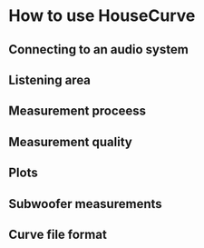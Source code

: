 # How to use HouseCurve

## Connecting to an audio system

## Listening area

## Measurement proceess

## Measurement quality

## Plots

## Subwoofer measurements

## Curve file format



